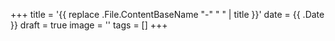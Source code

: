 +++
  title = '{{ replace .File.ContentBaseName "-" " " | title }}'
  date  = {{ .Date }}
  draft = true
  image = ''
  tags  = []
+++
